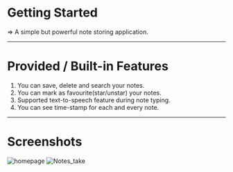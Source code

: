 # Getting Started
=> A simple but powerful note storing application.

-----------------------------------------------------------------------------------------
# Provided / Built-in Features

1) You can save, delete and search your notes.
2) You can mark as favourite(star/unstar) your notes.
3) Supported text-to-speech feature during note typing.
4) You can see time-stamp for each and every note.

-----------------------------------------------------------------------------------------
# Screenshots

![homepage](https://github.com/Shuvo1505/native-android-WhitePad/assets/75200261/90bfc820-2ebc-41ea-b064-6ca260604f8c) ![Notes_take](https://github.com/Shuvo1505/native-android-WhitePad/assets/75200261/18b6a3cb-7145-450a-b492-82b1376a22dd)

